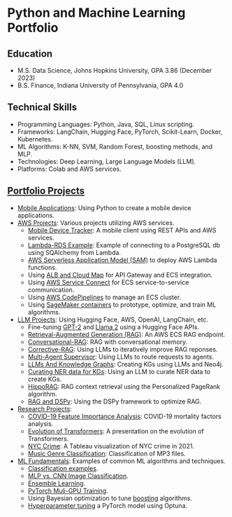 # Python and Machine Learning Portfolio

## Education
* M.S. Data Science, Johns Hopkins University, GPA 3.86 (December 2023)
* B.S. Finance, Indiana University of Pennsylvania, GPA 4.0 

## Technical Skills
* Programming Languages: Python, Java, SQL, Linux scripting.
* Frameworks: LangChain, Hugging Face, PyTorch, Scikit-Learn, Docker, Kubernetes. 
* ML Algorithms: K-NN, SVM, Random Forest, boosting methods, and MLP.
* Technologies: Deep Learning, Large Language Models (LLM). 
* Platforms: Colab and AWS services.

## [Portfolio Projects](https://github.com/efarish/portfolio)
* [Mobile Applications](https://github.com/efarish/portfolio/tree/main/mobile): Using Python to create a mobile device applications.
* [AWS Projects](https://github.com/efarish/portfolio/tree/main/aws): Various projects utilizing AWS services.
  * [Mobile Device Tracker](https://github.com/efarish/portfolio/tree/main/mobile/kivy_gps_tracker): A mobile client using REST APIs and AWS services.
  * [Lambda-RDS Example](https://github.com/efarish/portfolio/tree/main/aws/lambda_rds): Example of connecting to a PostgreSQL db using SQAlchemy from Lambda.
  * [AWS Serverless Application Model (SAM)](https://github.com/efarish/portfolio/tree/main/aws/sam_lambda_s3) to deploy AWS Lambda functions.
  * Using [ALB and Cloud Map](https://github.com/efarish/portfolio/tree/main/aws/ecs_docker) for API Gateway and ECS integration.
  * Using [AWS Service Connect](https://github.com/efarish/portfolio/tree/main/aws/ecs_service_connect) for ECS service-to-service communication.
  * Using [AWS CodePipelines](https://github.com/efarish/portfolio/tree/main/aws/codepipeline_docker_ecs) to manage an ECS cluster.
  * Using [SageMaker containers](https://github.com/efarish/portfolio/tree/main/aws/flood) to prototype, optimize, and train ML algorithms.
* [LLM Projects](https://github.com/efarish/portfolio/tree/main/llm): Using Hugging Face, AWS, OpenAI, LangChain, etc.
  * Fine-tuning [GPT-2](https://github.com/efarish/portfolio/tree/main/llm/gpt_finetune) and [Llama 2](https://github.com/efarish/portfolio/tree/main/llm/llama_finetune) using a Hugging Face APIs.
  * [Retrieval-Augmented Generation (RAG)](https://github.com/efarish/portfolio/tree/main/llm/simple_rag): An AWS ECS RAG endpoint.
  * [Conversational-RAG](https://github.com/efarish/portfolio/tree/main/llm/conv_rag): RAG with conversational memory.
  * [Corrective-RAG](https://github.com/efarish/portfolio/blob/main/llm/corrective_rag/): Using LLMs to iteratively improve RAG reponses.
  * [Multi-Agent Supervisor](https://github.com/efarish/portfolio/tree/main/llm/agents): Using LLMs to route requests to agents.
  * [LLMs And Knowledge Graphs](https://github.com/efarish/portfolio/tree/main/llm/graph): Creating KGs using LLMs and Neo4j.
  * [Curating NER data for KGs](https://github.com/efarish/portfolio/tree/main/llm/graph_curation): Using an LLM to curate NER data to create KGs.
  * [HippoRAG](https://github.com/efarish/portfolio/tree/main/llm/hippo_rag): RAG context retrieval using the Personalized PageRank algorithm.
  * [RAG and DSPy](https://github.com/efarish/dspy_rag/tree/main): Using the DSPy framework to optimize RAG.
* [Research Projects](https://github.com/efarish/portfolio/tree/main/research):
  * [COVID-19 Feature Importance Analysis](https://github.com/efarish/portfolio/tree/main/research/covid): COVID-19 mortality factors analysis.
  * [Evolution of Transformers](https://github.com/efarish/portfolio/tree/main/research/transformers): A presentation on the evolution of Transformers.
  * [NYC Crime](https://github.com/efarish/portfolio/blob/main/research/crime/): A Tableau visualization of NYC crime in 2021.
  * [Music Genre Classification](https://github.com/efarish/portfolio/tree/main/research/genre): Classification of MP3 files.
* [ML Fundamentals](https://github.com/efarish/portfolio/tree/main/fundamentals): Examples of common ML algorithms and techniques.
  * [Classification examples](https://github.com/efarish/portfolio/blob/main/fundamentals/Classification_Examples.ipynb).
  * [MLP vs. CNN Image Classification](https://github.com/efarish/portfolio/blob/main/fundamentals/MLP_vs_CNN_Classification.ipynb).
  * [Ensemble Learning](https://github.com/efarish/portfolio/blob/main/fundamentals/Ensemble_Learning.ipynb).
  * [PyTorch Muli-GPU Training](https://github.com/efarish/portfolio/tree/main/fundamentals/multi_gpu).
  * Using Bayesian optimization to tune [boosting](https://github.com/efarish/portfolio/tree/main/research/abalone) algorithms.
  * [Hyperparameter tuning](https://github.com/efarish/portfolio/tree/main/fundamentals/tuning) a PyTorch model using Optuna.


